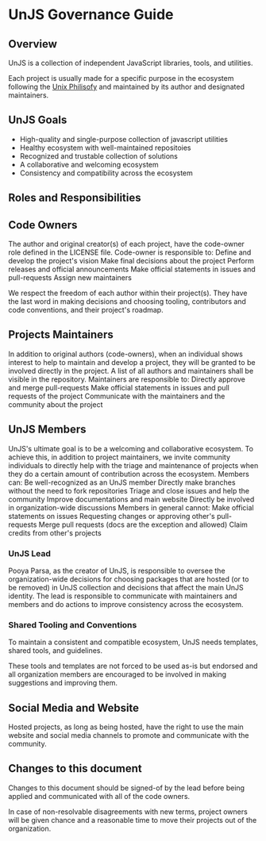 # UnJS Governance Guide

## Overview

UnJS is a collection of independent JavaScript libraries, tools, and utilities.

Each project is usually made for a specific purpose in the ecosystem following the [Unix Philisofy](http://www.catb.org/~esr/writings/taoup/html/ch01s06.html) and maintained by its author and designated maintainers.

## UnJS Goals

 - High-quality and single-purpose collection of javascript utilities
 - Healthy ecosystem with well-maintained repositoies
 - Recognized and trustable collection of solutions
 - A collaborative and welcoming ecosystem
 - Consistency and compatibility across the ecosystem

## Roles and Responsibilities

## Code Owners

The author and original creator(s) of each project, have the code-owner role defined in the LICENSE file. Code-owner is responsible to:
Define and develop the project's vision
Make final decisions about the project
Perform releases and official announcements
Make official statements in issues and pull-requests
Assign new maintainers

We respect the freedom of each author within their project(s). They have the last word in making decisions and choosing tooling, contributors and code conventions, and their project's roadmap.

## Projects Maintainers

In addition to original authors (code-owners), when an individual shows interest to help to maintain and develop a project, they will be granted to be involved directly in the project. A list of all authors and maintainers shall be visible in the repository. Maintainers are responsible to:
Directly approve and merge pull-requests
Make official statements in issues and pull requests of the project
Communicate with the maintainers and the community about the project

## UnJS Members

UnJS's ultimate goal is to be a welcoming and collaborative ecosystem. To achieve this, in addition to project maintainers, we invite community individuals to directly help with the triage and maintenance of projects when they do a certain amount of contribution across the ecosystem. Members can:
Be well-recognized as an UnJS member
Directly make branches without the need to fork repositories
Triage and close issues and help the community
Improve documentations and main website
Directly be involved in organization-wide discussions
Members in general cannot:
Make official statements on issues
Requesting changes or approving other's pull-requests
Merge pull requests (docs are the exception and allowed)
Claim credits from other's projects

### UnJS Lead

Pooya Parsa, as the creator of UnJS, is responsible to oversee the organization-wide decisions for choosing packages that are hosted (or to be removed) in UnJS collection and decisions that affect the main UnJS identity. The lead is responsible to communicate with maintainers and members and do actions to improve consistency across the ecosystem.

### Shared Tooling and Conventions

To maintain a consistent and compatible ecosystem, UnJS needs templates, shared tools, and guidelines.

These tools and templates are not forced to be used as-is but endorsed and all organization members are encouraged to be involved in making suggestions and improving them.

## Social Media and Website

Hosted projects, as long as being hosted, have the right to use the main website and social media channels to promote and communicate with the community.

## Changes to this document

Changes to this document should be signed-of by the lead before being applied and communicated with all of the code owners.

In case of non-resolvable disagreements with new terms, project owners will be given chance and a reasonable time to move their projects out of the organization.

